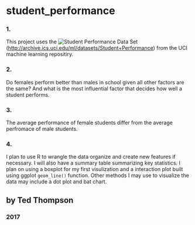 # student_performance

### 1.
This project uses the ![Student Performance Data Set](http://archive.ics.uci.edu/ml/datasets/Student+Performance) (http://archive.ics.uci.edu/ml/datasets/Student+Performance) from the UCI machine learning repositiry.

### 2.
Do females perform better than males in school given all other factors are the same? And what is the most influential factor that decides how well a student performs.

### 3.
The average performance of female students differ from the average perfromace of male students.

### 4.
I plan to use R to wrangle the data organize and create new features if necessary. I will also have a summary table summarizing key statistics. I plan on using a boxplot for my first visulization and a interaction plot built using ggplot `geom_line()` function. Other methods I may use to visualize the data may include a dot plot and bat chart.


## by Ted Thompson

### 2017
